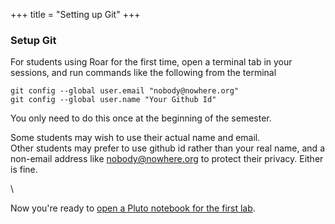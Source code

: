 +++
title = "Setting up Git"
+++

### Setup Git

For students using Roar for the first time, open a terminal tab in your sessions, and run commands like the following from the terminal
```shell
git config --global user.email "nobody@nowhere.org"
git config --global user.name "Your Github Id"
```
You only need to do this once at the beginning of the semester.  

Some students may wish to use their actual name and email.  
Other students may prefer to use github id rather than your real name, and a non-email address like nobody@nowhere.org to protect their privacy.
Either is fine.

\\

Now you're ready to [open a Pluto notebook for the first lab](../pluto).
